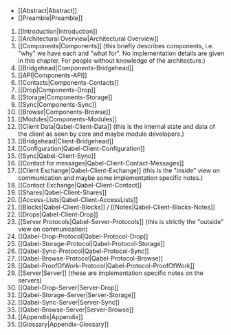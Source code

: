 * [[Abstract|Abstract]]
* [[Preamble|Preamble]]

1. [[Introduction|Introduction]]
2. [[Architectural Overview|Architectural Overview]]
3. [[Components|Components]] (this briefly describes components, i.e. "why" we have each and "what for". No implementation details are given in this chapter. For people without knowledge of the architecture.)
  1. [[Bridgehead|Components-Bridgehead]]
  2. [[API|Components-API]]
  3. [[Contacts|Components-Contacts]]
  4. [[Drop|Components-Drop]]
  5. [[Storage|Components-Storage]]
  6. [[Sync|Components-Sync]]
  7. [[Browse|Components-Browse]]
  8. [[Modules|Components-Modules]]
4. [[Client Data|Qabel-Client-Data]] (this is the internal state and data of the client as seen by core and maybe module developers.)
  1. [[Bridgehead|Client-Bridgehead]]
  2. [[Configuration|Qabel-Client-Configuration]]
  3. [[Sync|Qabel-Client-Sync]]
  4. [[Contact for messages|Qabel-Client-Contact-Messages]]
5. [[Client Exchange|Qabel-Client-Exchange]] (this is the "inside" view on communication and maybe some implementation specific notes.)
  5. [[Contact Exchange|Qabel-Client-Contact]]
  6. [[Shares|Qabel-Client-Shares]]
  7. [[Access-Lists|Qabel-Client-AccessLists]]
  8. [[Blocks|Qabel-Client-Blocks]] / [[Notes|Qabel-Client-Blocks-Notes]]
  9. [[Drops|Qabel-Client-Drop]]
6. [[Server Protocols|Qabel-Server-Protocols]] (this is strictly the "outside" view on communication)
  1. [[Qabel-Drop-Protocol|Qabel-Protocol-Drop]]
  2. [[Qabel-Storage-Protocol|Qabel-Protocol-Storage]]
  3. [[Qabel-Sync-Protocol|Qabel-Protocol-Sync]]
  4. [[Qabel-Browse-Protocol|Qabel-Protocol-Browse]]
  5. [[Qabel-ProofOfWork-Protocol|Qabel-Protocol-ProofOfWork]]
7. [[Server|Server]] (these are implementation specific notes on the servers)
  1. [[Qabel-Drop-Server|Server-Drop]]
  2. [[Qabel-Storage-Server|Server-Storage]]
  3. [[Qabel-Sync-Server|Server-Sync]]
  4. [[Qabel-Browse-Server|Server-Browse]]
8. [[Appendix|Appendix]]
  1. [[Glossary|Appendix-Glossary]]
